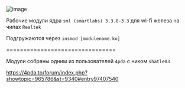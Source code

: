 ![image](https://github.com/sw3nlab/sml482hd/blob/master/MODULES/Screenshot_20211217-031358_Termius.png)

Рабочие модули ядра `sml (smartlabs) 3.3.8-3.3` для wi-fi железа на чипах `Realtek` 

Подгружаются через `insmod [modulename.ko]`

================================

Модули собраны одним из пользователей `4pda` с ником `shatle03`

https://4pda.to/forum/index.php?showtopic=965786&st=9340#entry97407540
